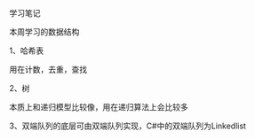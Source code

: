 学习笔记

本周学习的数据结构

1、哈希表 

用在计数，去重，查找

2、树

本质上和递归模型比较像，用在递归算法上会比较多

3、双端队列的底层可由双端队列实现，C#中的双端队列为Linkedlist<T>